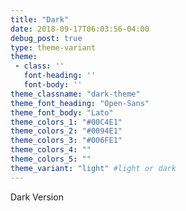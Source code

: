 ```yaml
---
title: "Dark"
date: 2018-09-17T06:03:56-04:00
debug_post: true
type: theme-variant
theme:
 - class: ''
   font-heading: ''
   font-body: ''
theme_classname: "dark-theme"
theme_font_heading: "Open-Sans"
theme_font_body: "Lato"
theme_colors_1: "#00C4E1"
theme_colors_2: "#0094E1"
theme_colors_3: "#006FE1"
theme_colors_4: ""
theme_colors_5: ""
theme_variant: "light" #light or dark
---
```

Dark Version
